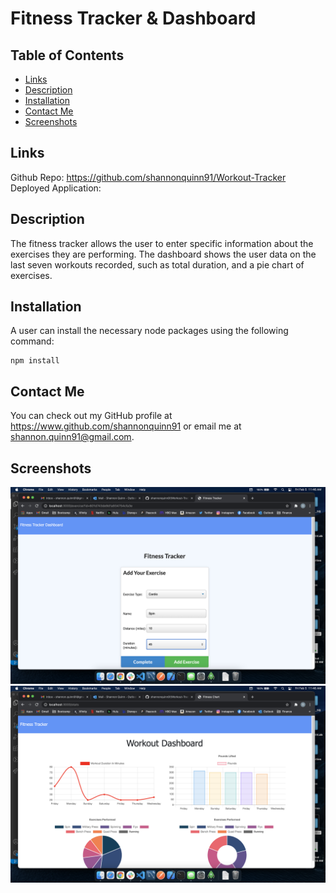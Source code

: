 # Fitness Tracker & Dashboard
  ## Table of Contents
 
  - [Links](#links)
  - [Description](#description)
  - [Installation](#installation)
  - [Contact Me](#contact-me)
  - [Screenshots](#screenshots)

  ## Links
  Github Repo: https://github.com/shannonquinn91/Workout-Tracker  
  Deployed Application: 

  ## Description
  The fitness tracker allows the user to enter specific information about the exercises they are performing. The dashboard shows the user data on the last seven workouts recorded, such as total duration, and a pie chart of exercises.    
  

  ## Installation
  A user can install the necessary node packages using the following command:
  ```
  npm install
  ```
  ## Contact Me
  You can check out my GitHub profile at https://www.github.com/shannonquinn91 or email me at shannon.quinn91@gmail.com.
  ## Screenshots
  ![log workout](assets/log-workout.png)  
  ![dashboard](assets/dashboard.png)